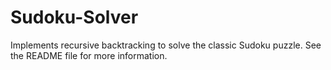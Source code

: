 # Sudoku-Solver
Implements recursive backtracking to solve the classic Sudoku puzzle. See the README file for more information.
